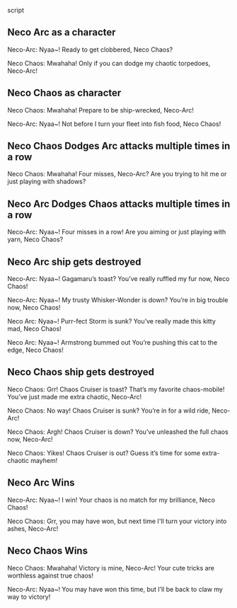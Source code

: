script

## Neco Arc as a character

Neco-Arc: Nyaa~! Ready to get clobbered, Neco Chaos?

Neco Chaos: Mwahaha! Only if you can dodge my chaotic torpedoes, Neco-Arc!


## Neco Chaos as character

Neco Chaos: Mwahaha! Prepare to be ship-wrecked, Neco-Arc!

Neco-Arc: Nyaa~! Not before I turn your fleet into fish food, Neco Chaos!

 
## Neco Chaos Dodges Arc attacks multiple times in a row

Neco Chaos: Mwahaha! Four misses, Neco-Arc? Are you trying to hit me or just playing with shadows?

## Neco Arc Dodges Chaos attacks multiple times in a row

Neco-Arc: Nyaa~! Four misses in a row! Are you aiming or just playing with yarn, Neco Chaos?


## Neco Arc ship gets destroyed
Neco-Arc: Nyaa~! Gagamaru’s toast? You’ve really ruffled my fur now, Neco Chaos!
 
Neco-Arc:  Nyaa~! My trusty Whisker-Wonder is down? You’re in big trouble now, Neco Chaos!

Neco Arc: Nyaa~! Purr-fect Storm is sunk? You’ve really made this kitty mad, Neco Chaos!

Neco Arc: Nyaa~! Armstrong bummed out  You’re pushing this cat to the edge, Neco Chaos! 


## Neco Chaos ship gets destroyed

Neco Chaos: Grr! Chaos Cruiser is toast? That’s my favorite chaos-mobile! You’ve just made me extra chaotic, Neco-Arc!

Neco Chaos: No way! Chaos Cruiser is sunk? You’re in for a wild ride, Neco-Arc!

Neco Chaos: Argh! Chaos Cruiser is down? You’ve unleashed the full chaos now, Neco-Arc!

Neco Chaos: Yikes! Chaos Cruiser is out? Guess it’s time for some extra-chaotic mayhem!


## Neco Arc Wins

Neco-Arc: Nyaa~! I win! Your chaos is no match for my brilliance, Neco Chaos!

Neco Chaos: Grr, you may have won, but next time I'll turn your victory into ashes, Neco-Arc!

## Neco Chaos Wins

Neco Chaos: Mwahaha! Victory is mine, Neco-Arc! Your cute tricks are worthless against true chaos!

Neco-Arc: Nyaa~! You may have won this time, but I’ll be back to claw my way to victory!

